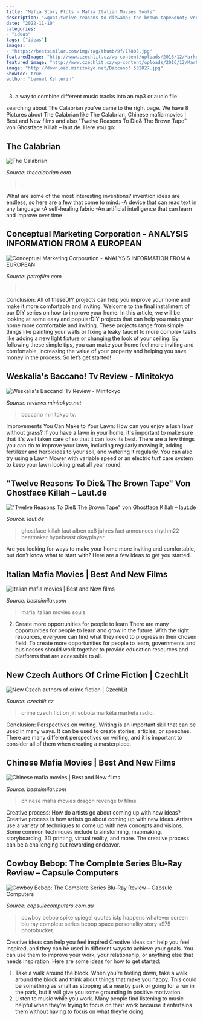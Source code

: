 ```yaml
---
title: "Mafia Story Plots - Mafia Italian Movies Souls"
description: "&quot;twelve reasons to die&amp; the brown tape&quot; von ghostface killah – laut.de"
date: "2022-11-10"
categories:
- "ideas"
tags: ["ideas"]
images:
- "https://bestsimilar.com/img/tag/thumb/9f/17805.jpg"
featuredImage: "http://www.czechlit.cz/wp-content/uploads/2016/12/Marketa-pilatova.jpg"
featured_image: "http://www.czechlit.cz/wp-content/uploads/2016/12/Marketa-pilatova.jpg"
image: "http://download.minitokyo.net/Baccano!.532827.jpg"
ShowToc: true
author: "Lemuel Kshlerin"
---
```



3. a way to combine different music tracks into an mp3 or audio file

	

		
searching about The Calabrian you've came to the right page. We have 8 Pictures about The Calabrian like The Calabrian, Chinese mafia movies | Best and New films and also &quot;Twelve Reasons To Die&amp; The Brown Tape&quot; von Ghostface Killah – laut.de. Here you go:
		
    
## The Calabrian

<img loading=lazy src="https://thecalabrian.com/files/custom_logo_img_13514.png" onerror="this.onerror=null;this.src='https://tse2.mm.bing.net/th?id=OIP.LTRBasL3ETdYk8rJV4mFKQAAAA&amp;pid=15.1';" alt="The Calabrian">

_Source: thecalabrian.com_

>. 

	

What are some of the most interesting inventions?
invention ideas are endless, so here are a few that come to mind: 
-A device that can read text in any language 
-A self-healing fabric 
-An artificial intelligence that can learn and improve over time

    
## Conceptual Marketing Corporation - ANALYSIS INFORMATION FROM A EUROPEAN

<img loading=lazy src="http://petrofilm.com/yahoo_site_admin/assets/images/567465c872d08_cjpg.28320420_std.png" onerror="this.onerror=null;this.src='https://tse2.mm.bing.net/th?id=OIP.WPmBmW--GpXiQpbDOmor-gAAAA&amp;pid=15.1';" alt="Conceptual Marketing Corporation - ANALYSIS INFORMATION FROM A EUROPEAN">

_Source: petrofilm.com_

>. 

	

Conclusion: All of theseDIY projects can help you improve your home and make it more comfortable and inviting.
Welcome to the final installment of our DIY series on how to improve your home. In this article, we will be looking at some easy and popularDIY projects that can help you make your home more comfortable and inviting. These projects range from simple things like painting your walls or fixing a leaky faucet to more complex tasks like adding a new light fixture or changing the look of your ceiling. By following these simple tips, you can make your home feel more inviting and comfortable, increasing the value of your property and helping you save money in the process. So let’s get started!

    
## Weskalia&#039;s Baccano! Tv Review - Minitokyo

<img loading=lazy src="http://download.minitokyo.net/Baccano!.532827.jpg" onerror="this.onerror=null;this.src='https://tse3.mm.bing.net/th?id=OIP.VLuKf8VK9Gp0J1RBp1vzkQAAAA&amp;pid=15.1';" alt="Weskalia&#039;s Baccano! Tv Review - Minitokyo">

_Source: reviews.minitokyo.net_

>baccano minitokyo tv. 

	

Improvements You Can Make to Your Lawn: How can you enjoy a lush lawn without grass?
If you have a lawn in your home, it's important to make sure that it's well taken care of so that it can look its best. There are a few things you can do to improve your lawn, including regularly mowing it, adding fertilizer and herbicides to your soil, and watering it regularly. You can also try using a Lawn Mower with variable speed or an electric turf care system to keep your lawn looking great all year round.

    
## &quot;Twelve Reasons To Die&amp; The Brown Tape&quot; Von Ghostface Killah – Laut.de

<img loading=lazy src="https://www.laut.de/Ghostface-Killah/Alben/Twelve-Reasons-To-Die:-The-Brown-Tape-90282/ghostface-killah-twelve-reasons-to-die-the-brown-tape-146460.jpg?435188" onerror="this.onerror=null;this.src='https://tse1.mm.bing.net/th?id=OIP.Q1GI9Q13UN_NP_9ZN3yofAHaHa&amp;pid=15.1';" alt="&quot;Twelve Reasons To Die&amp; The Brown Tape&quot; von Ghostface Killah – laut.de">

_Source: laut.de_

>ghostface killah laut alben xx8 jahres fact announces rhythm22 beatmaker hypebeast okayplayer. 

	

Are you looking for ways to make your home more inviting and comfortable, but don't know what to start with? Here are a few ideas to get you started. 

    
## Italian Mafia Movies | Best And New Films

<img loading=lazy src="https://bestsimilar.com/img/movie/thumb/34/28072.jpg" onerror="this.onerror=null;this.src='https://tse3.mm.bing.net/th?id=OIP.3e5rnQ9Ogbd7guzDGUZ44QAAAA&amp;pid=15.1';" alt="Italian mafia movies | Best and New films">

_Source: bestsimilar.com_

>mafia italian movies souls. 

	

2) Create more opportunities for people to learn
There are many opportunities for people to learn and grow in the future. With the right resources, everyone can find what they need to progress in their chosen field. To create more opportunities for people to learn, governments and businesses should work together to provide education resources and platforms that are accessible to all.

    
## New Czech Authors Of Crime Fiction | CzechLit

<img loading=lazy src="http://www.czechlit.cz/wp-content/uploads/2016/12/Marketa-pilatova.jpg" onerror="this.onerror=null;this.src='https://tse3.mm.bing.net/th?id=OIP.I_-pMtjGMhjgtNbVOUVFgwFNC7&amp;pid=15.1';" alt="New Czech authors of crime fiction | CzechLit">

_Source: czechlit.cz_

>crime czech fiction jiří sobota markéta marketa radio. 

	

Conclusion: Perspectives on writing.
Writing is an important skill that can be used in many ways. It can be used to create stories, articles, or speeches. There are many different perspectives on writing, and it is important to consider all of them when creating a masterpiece.

    
## Chinese Mafia Movies | Best And New Films

<img loading=lazy src="https://bestsimilar.com/img/tag/thumb/9f/17805.jpg" onerror="this.onerror=null;this.src='https://tse3.mm.bing.net/th?id=OIP.W5xwh7wMIQPecC5fbwr35wAAAA&amp;pid=15.1';" alt="Chinese mafia movies | Best and New films">

_Source: bestsimilar.com_

>chinese mafia movies dragon revenge tv films. 

	

Creative process: How do artists go about coming up with new ideas?
Creative process is how artists go about coming up with new ideas. Artists use a variety of techniques to come up with new concepts and visions. Some common techniques include brainstorming, mapmaking, storyboarding, 3D printing, virtual reality, and more. The creative process can be a challenging but rewarding endeavor.

    
## Cowboy Bebop: The Complete Series Blu-Ray Review – Capsule Computers

<img loading=lazy src="http://www.capsulecomputers.com.au/wp-content/uploads/2015/02/cowboy-bebop-screen-shot-02.jpg" onerror="this.onerror=null;this.src='https://tse2.mm.bing.net/th?id=OIP.ip_8TV8BrAsVLYGL83lgIAHaFg&amp;pid=15.1';" alt="Cowboy Bebop: The Complete Series Blu-Ray Review – Capsule Computers">

_Source: capsulecomputers.com.au_

>cowboy bebop spike spiegel quotes istp happens whatever screen blu ray complete series bepop space personality story s975 photobucket. 

	

Creative ideas can help you feel inspired
Creative ideas can help you feel inspired, and they can be used in different ways to achieve your goals. You can use them to improve your work, your relationship, or anything else that needs inspiration. Here are some ideas for how to get started: 
1. Take a walk around the block. When you’re feeling down, take a walk around the block and think about things that make you happy. This could be something as small as stopping at a nearby park or going for a run in the park, but it will give you some grounding in positive motivation. 
2. Listen to music while you work. Many people find listening to music helpful when they’re trying to focus on their work because it entertains them without having to focus on what they’re doing.

